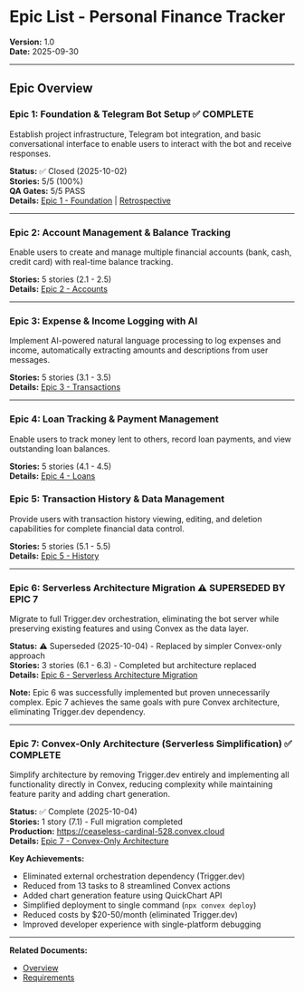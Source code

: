 # Epic List - Personal Finance Tracker

**Version:** 1.0  
**Date:** 2025-09-30

---

## Epic Overview

### Epic 1: Foundation & Telegram Bot Setup  ✅ **COMPLETE**

Establish project infrastructure, Telegram bot integration, and basic conversational interface to enable users to interact with the bot and receive responses.

**Status:** ✅ Closed (2025-10-02)  
**Stories:** 5/5 (100%)  
**QA Gates:** 5/5 PASS  
**Details:** [Epic 1 - Foundation](./epic-1-foundation.md) | [Retrospective](../epic-1-retrospective.md)

---

### Epic 2: Account Management & Balance Tracking

Enable users to create and manage multiple financial accounts (bank, cash, credit card) with real-time balance tracking.

**Stories:** 5 stories (2.1 - 2.5)  
**Details:** [Epic 2 - Accounts](./epic-2-accounts.md)

---

### Epic 3: Expense & Income Logging with AI

Implement AI-powered natural language processing to log expenses and income, automatically extracting amounts and descriptions from user messages.

**Stories:** 5 stories (3.1 - 3.5)  
**Details:** [Epic 3 - Transactions](./epic-3-transactions.md)

---

### Epic 4: Loan Tracking & Payment Management

Enable users to track money lent to others, record loan payments, and view outstanding loan balances.

**Stories:** 5 stories (4.1 - 4.5)  
**Details:** [Epic 4 - Loans](./epic-4-loans.md)

### Epic 5: Transaction History & Data Management

Provide users with transaction history viewing, editing, and deletion capabilities for complete financial data control.

**Stories:** 5 stories (5.1 - 5.5)  
**Details:** [Epic 5 - History](./epic-5-history.md)

---

### Epic 6: Serverless Architecture Migration ⚠️ **SUPERSEDED BY EPIC 7**

Migrate to full Trigger.dev orchestration, eliminating the bot server while preserving existing features and using Convex as the data layer.

**Status:** ⚠️ Superseded (2025-10-04) - Replaced by simpler Convex-only approach  
**Stories:** 3 stories (6.1 - 6.3) - Completed but architecture replaced  
**Details:** [Epic 6 - Serverless Architecture Migration](./epic-6-serverless-architecture-migration.md)

**Note:** Epic 6 was successfully implemented but proven unnecessarily complex. Epic 7 achieves the same goals with pure Convex architecture, eliminating Trigger.dev dependency.

---

### Epic 7: Convex-Only Architecture (Serverless Simplification) ✅ **COMPLETE**

Simplify architecture by removing Trigger.dev entirely and implementing all functionality directly in Convex, reducing complexity while maintaining feature parity and adding chart generation.

**Status:** ✅ Complete (2025-10-04)  
**Stories:** 1 story (7.1) - Full migration completed  
**Production:** <https://ceaseless-cardinal-528.convex.cloud>  
**Details:** [Epic 7 - Convex-Only Architecture](./epic-7-convex-only-architecture.md)

**Key Achievements:**
- Eliminated external orchestration dependency (Trigger.dev)
- Reduced from 13 tasks to 8 streamlined Convex actions
- Added chart generation feature using QuickChart API
- Simplified deployment to single command (`npx convex deploy`)
- Reduced costs by $20-50/month (eliminated Trigger.dev)
- Improved developer experience with single-platform debugging

---

**Related Documents:**
- [Overview](./overview.md)
- [Requirements](./requirements.md)

